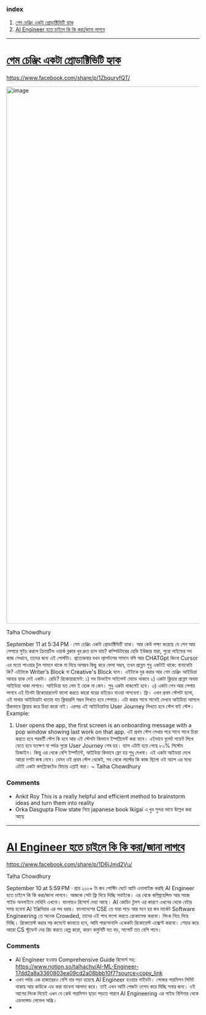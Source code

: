### index
1. [গেম চেঞ্জিং একটা প্রোডাক্টিভিটি হ্যাক](#গেম-চেঞ্জিং-একটা-প্রোডাক্টিভিটি-হ্যাক)
2. [AI Engineer হতে চাইলে কি কি করা/জানা লাগবে](#AI-Engineer-হতে-চাইলে-কি-কি-করা-জানা-লাগবে)

--- 

# [গেম চেঞ্জিং একটা প্রোডাক্টিভিটি হ্যাক](#index)
https://www.facebook.com/share/p/1ZbqurvfQT/

<img width="1320" height="1398" alt="image" src="https://github.com/user-attachments/assets/b8cc9dc0-ab5c-41be-a478-e47b14cc6292" />

Talha Chowdhury
 
September 11 at 5:34 PM
 ·
গেম চেঞ্জিং একটা প্রোডাক্টিভিটি হ্যাক।
আর কেউ লক্ষ্য করেছে যে পেন আর পেপারে সুইচ করলে ক্রিয়েটিভ ওয়ার্ক ব্লকার খুব দ্রুত চলে যায়?
কম্পিউটারের হেভি ইউজার যারা, পুরো লাইফের সব কাজ সেখানে, তাদের জন্য এই পোস্টটা।
প্রত্যেকবার যখন ল্যাপটপের সামনে বসি আর CHATGpt কিংবা Cursor এর মতো পাওয়ার টুল সামনে থাকে যা দিয়ে অসম্ভব কিছু করে ফেলা সম্ভব, তখন প্রব্লেম শুধু একটাই থাকে: বানাবোটা কি?
এইটাকে Writer’s Block বা Creative's Block বলে। 
এইটাকে দুর করার আর গেম চেঞ্জিং আইডিয়া আনার হ্যাক দেই একটা।
রেডি?
রিকোয়ারমেন্ট:
১) সব ডিভাইস সাইলেন্ট মোডে থাকবে
২) একটা ক্লিয়ার প্রব্লেম অথবা আইডিয়া থাকা লাগবে। আইডিয়া যত লেম ই হোক না কেন। শুধু একটা থাকলেই হবে।
৩) একটা পেন আর পেপার লাগবে
এই তিনটা রিকোয়ারমেন্ট ফলো করতে কারো ঘরের বাইরেও যাওয়া লাগবেনা। ফ্রি।
এখন প্রথম স্টেপটা হলো, এই মাথার আইডিয়াটা খাতায় যত ক্লিয়ারলি সম্ভব লিখতে হবে পেপারে। এটা করার সাথে সাথেই দেখবে আইডিয়া আসলে ঠিকভাবে ক্লিয়ার করে চিন্তা করো নাই।
এরপর এই আইডিয়াটার User Journey লিখতে হবে স্টেপ বাই স্টেপ।
Example: 
1) User opens the app, the first screen is an onboarding message with a pop window showing last work on that app.
এই প্রথম স্টেপ লেখার পরে সাথে সাথে চিন্তা করতে হবে পরবর্তী স্টেপ কি হবে আর এই স্টেপটা কিভাবে ইম্পপ্লিমেন্ট করা যাবে।
এইভাবে বুলেট পয়েন্ট লিখে যেতে হবে যতক্ষণ না পর্যন্ত পুরো User Journey শেষ হয়। 
ব্যাস এটাই হয়ে গেছে ৮০% সিস্টেম ডিজাইন। 
কিন্তু এর থেকে বেশি ইম্পর্ট্যান্ট, আইডিয়া কিভাবে ফ্লো হয় শুধু দেখবা। এই একটা আইডয়া দেখে আরো দশটা জন্ম নেবে।
যেমন ওই প্রথম স্টেপ থেকেই, সব থেকে লাস্টের কি কাজ ছিলো ওই অ্যাপ এর মধ্যে এটাই একটা কমপ্লিকেটেড ফিচার এপ্লাই করা।
~
Talha Chowdhury

### Comments
- Ankit Roy
This is a really helpful and efficient method to brainstorm ideas and turn them into reality
- Orka Dasgupta
Flow state নিয়ে japanese book Ikigai এ খুব সুন্দর ভাবে উল্লেখ করা আছে

---

# [AI Engineer হতে চাইলে কি কি করা/জানা লাগবে](#index)
https://www.facebook.com/share/p/1D6jJmd2Vu/

Talha Chowdhury
 
September 10 at 5:59 PM
 ·
প্রায় ২০০+ টা জব পোস্টিং ঘেটে আমি এনালাইজ করছি AI Engineer হতে চাইলে কি কি করা/জানা লাগবে।
আজকে সেটা ফ্রি দিয়ে দিচ্ছি সবাইকে। এর থেকে কম্প্রিহেন্সিভ আর সহজ গাইড অনলাইনে দেখিনি এখনো। বাংলায়ও রিসোর্স দেয়া আছে। 
AI কোডিং টুলস এর কারণে এখনের থেকে বেটার সময় হবেনা AI ইঞ্জিনিয়ার এর পথ ধরার। বাংলাদেশের CSE তে যারা পড়ে আর মনে হয় জব মার্কেট Software Engineering তে অনেক Crowded, তাদের এই পাথ ফলো করতে রেকোমেন্ড করবো। 
লিংক নিচে দিয়ে দিচ্ছি। রিকোয়েস্ট করার পর কমেন্টে জানাতে হবে, আমি পারসোনালি একেকটা রিকোয়েস্ট এক্সেপ্ট করবো। 
শেয়ার করে আরো CS স্টুডেন্ট দের রিচ করতে হেল্প করো, কারণ কমুনিটি যত বড়, সাপোর্ট তত বেশি পাবে।

### Comments
- AI Engineer হওয়ার Comprehensive Guide রিসোর্স সহ: https://www.notion.so/talhachy/AI-ML-Engineer-17dd2a8a3360803ea09cd2a08bbb10f7?source=copy_link
- এখন পর্যন্ত এক হাজারেরও বেশি বার পড়া হয়েছে AI Engineer হওয়ার গাইডটা।
পেজের পারমিশন লিমিট থাকায় আর কাউকে এড করা যাবেনা আলাদা করে। তাই এখন আমি পেজটা ওপেন করে দিচ্ছি সবার জন্য। ওই আগের লিংক দিয়েই এখন যে কেউ পারমিশন ছাড়া পড়তে পারবে AI Engineering এর গাইড বিগিনার থেকে এডভান্সড লেভেল অব্ধি।
- 